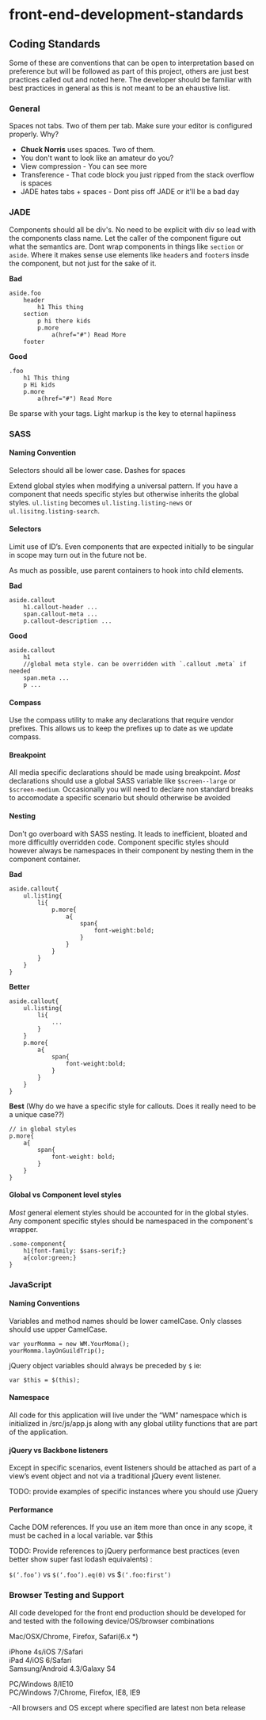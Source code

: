 front-end-development-standards
===============================

## Coding Standards
Some of these are conventions that can be open to interpretation based on preference but will be followed as part of this project, others are just best practices called out and noted here. The developer should be familiar with best practices in general as this is not meant to be an ehaustive list.

### General
Spaces not tabs. Two of them per tab. Make sure your editor is configured properly. Why?
 
- **Chuck Norris** uses spaces. Two of them.
- You don't want to look like an amateur do you?
- View compression - You can see more
- Transference - That code block you just ripped from the stack overflow is spaces
- JADE hates tabs + spaces - Dont piss off JADE or it'll be a bad day

### JADE

Components should all be div's. No need to be explicit with div so lead with the components class name. Let the caller of the component figure out what the semantics are. Dont wrap components in things like `section` or `aside`. Where it makes sense use elements like `header`s and `footer`s insde the component, but not just for the sake of it.

**Bad**

    aside.foo
        header
            h1 This thing
        section
            p hi there kids
            p.more
                a(href="#") Read More
        footer
        
**Good**

    .foo
        h1 This thing
        p Hi kids
        p.more
            a(href="#") Read More
        
Be sparse with your tags. Light markup is the key to eternal hapiiness

### SASS

#### Naming Convention
Selectors should all be lower case. Dashes for spaces

Extend global styles when modifying a universal pattern. If you have a component that needs specific styles but otherwise inherits the global styles. `ul.listing` becomes `ul.listing.listing-news` or `ul.lisitng.listing-search`. 

#### Selectors
Limit use of ID’s. Even components that are expected initially to be singular in scope may turn out in the future not be.

As much as possible, use parent containers to hook into child elements. 

**Bad**

    aside.callout
        h1.callout-header ...
        span.callout-meta ...
        p.callout-description ...
    
**Good**

    aside.callout
        h1
        //global meta style. can be overridden with `.callout .meta` if needed
        span.meta ... 
        p ...

#### Compass
Use the compass utility to make any declarations that require vendor prefixes. This allows us to keep the prefixes up to date as we update compass.
#### Breakpoint
All media specific declarations should be made using breakpoint. *Most* declarations should use a global SASS variable like `$screen--large` or `$screen-medium`. Occasionally you will need to declare non standard breaks to accomodate a specific scenario but should otherwise be avoided
#### Nesting
Don't go overboard with SASS nesting. It leads to inefficient, bloated and more difficultly overridden code. Component specific styles should however always be namespaces in their component by nesting them in the component container.

**Bad**

    aside.callout{
        ul.listing{
            li{
                p.more{
                    a{
                        span{
                            font-weight:bold;
                        }
                    }
                }
            }  
        }
    }
**Better**

    aside.callout{
        ul.listing{
            li{
                ...
            }
        }
        p.more{
            a{
                span{
                    font-weight:bold;
                }
            } 
        }
    }

**Best**
(Why do we have a specific style for callouts. Does it really need to be a unique case??)

    // in global styles
    p.more{
        a{
            span{
                font-weight: bold; 
            }
        }
    }

#### Global vs Component level styles
*Most* general element styles should be accounted for in the global styles. Any component specific styles should be namespaced in the component's wrapper.

    .some-component{
        h1{font-family: $sans-serif;}
        a{color:green;}
    }

### JavaScript
#### Naming Conventions
Variables and method names should be lower camelCase. Only classes should use upper CamelCase.

    var yourMomma = new WM.YourMoma();
    yourMomma.layOnGuildTrip();

jQuery object variables should always be preceded by `$` ie:

    var $this = $(this);

    
#### Namespace
All code for this application will live under the “WM” namespace which is initialized in /src/js/app.js along with any global utility functions that are part of the application.

#### jQuery vs Backbone listeners
Except in specific scenarios, event listeners should be attached as part of a view’s event object and not via a traditional jQuery event listener. 

TODO: provide examples of specific instances where you should use jQuery

#### Performance
Cache DOM references. If you use an item more than once in any scope, it must be cached in a local variable.
var $this

TODO: Provide references to jQuery performance best practices (even better show super fast lodash equivalents) :

`$(‘.foo’)` vs `$(‘.foo’).eq(0)` vs $`(‘.foo:first’)`

### Browser Testing and Support
All code developed for the front end production should be developed for and tested with the following device/OS/browser combinations

Mac/OSX/Chrome, Firefox, Safari(6.x *)

iPhone 4s/iOS 7/Safari  
iPad 4/iOS 6/Safari  
Samsung/Android 4.3/Galaxy S4

PC/Windows 8/IE10  
PC/Windows 7/Chrome, Firefox, IE8, IE9

-All browsers and OS except where specified are latest non beta release


